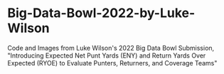 # Big-Data-Bowl-2022-by-Luke-Wilson
Code and Images from Luke Wilson's 2022 Big Data Bowl Submission, "Introducing Expected Net Punt Yards (ENY) and Return Yards Over Expected (RYOE) to Evaluate Punters, Returners, and Coverage Teams"
